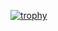 [![trophy](https://github-profile-trophy.vercel.app/?username=tatsushige-ishikawa&theme=onedark)](https://github.com/tatsushige-ishikawa)

<!--
**tatsushige-ishikawa/tatsushige-ishikawa** is a ✨ _special_ ✨ repository because its `README.md` (this file) appears on your GitHub profile.

Here are some ideas to get you started:

- 🔭 I’m currently working on ...
- 🌱 I’m currently learning ...
- 👯 I’m looking to collaborate on ...
- 🤔 I’m looking for help with ...
- 💬 Ask me about ...
- 📫 How to reach me: ...
- 😄 Pronouns: ...
- ⚡ Fun fact: ...
-->
